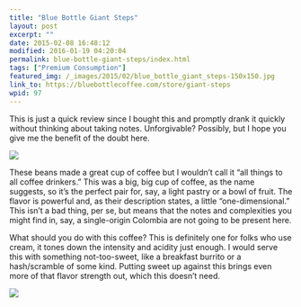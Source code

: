 ```yaml
---
title: "Blue Bottle Giant Steps"
layout: post
excerpt: ""
date: 2015-02-08 16:48:12
modified: 2016-01-19 04:20:04
permalink: blue-bottle-giant-steps/index.html
tags: ["Premium Consumption"]
featured_img: /_images/2015/02/blue_bottle_giant_steps-150x150.jpg
link_to: https://bluebottlecoffee.com/store/giant-steps
wpid: 97
---
```



This is just a quick review since I bought this and promptly drank it quickly without thinking about taking notes. Unforgivable? Possibly, but I hope you give me the benefit of the doubt here.

![](/_images/2015/02/blue_bottle_giant_steps.jpg)

These beans made a great cup of coffee but I wouldn’t call it “all things to all coffee drinkers.” This was a big, big cup of coffee, as the name suggests, so it’s the perfect pair for, say, a light pastry or a bowl of fruit. The flavor is powerful and, as their description states, a little “one-dimensional.” This isn’t a bad thing, per se, but means that the notes and complexities you might find in, say, a single-origin Colombia are not going to be present here.

What should you do with this coffee? This is definitely one for folks who use cream, it tones down the intensity and acidity just enough. I would serve this with something not-too-sweet, like a breakfast burrito or a hash/scramble of some kind. Putting sweet up against this brings even more of that flavor strength out, which this doesn’t need.

![](/_images/2015/02/pc_logo_023.png)
